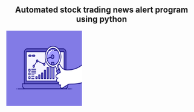 <h2 align = "center"> Automated stock trading news alert program using python </h2>
<img src = "74pZ.gif" align  = "top" width = "200" height = "200"/>

